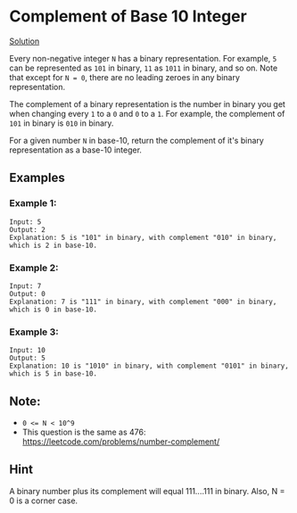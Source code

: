 # Complement of Base 10 Integer

[Solution](../../solutions/week1/BitwiseComplement.kt)

Every non-negative integer `N` has a binary representation.  For example, `5` can be represented as `101` in binary, `11` as `1011` in binary, and so on.  Note that except for `N = 0`, there are no leading zeroes in any binary representation.

The complement of a binary representation is the number in binary you get when changing every `1` to a `0` and `0` to a `1`.  For example, the complement of `101` in binary is `010` in binary.

For a given number `N` in base-10, return the complement of it's binary representation as a base-10 integer.
 
## Examples
### Example 1:
```
Input: 5
Output: 2
Explanation: 5 is "101" in binary, with complement "010" in binary, which is 2 in base-10.
```
### Example 2:
```
Input: 7
Output: 0
Explanation: 7 is "111" in binary, with complement "000" in binary, which is 0 in base-10.
```
### Example 3:
```
Input: 10
Output: 5
Explanation: 10 is "1010" in binary, with complement "0101" in binary, which is 5 in base-10.
```
 

## Note:
- `0 <= N < 10^9`
- This question is the same as 476: https://leetcode.com/problems/number-complement/


## Hint
A binary number plus its complement will equal 111....111 in binary. Also, N = 0 is a corner case.